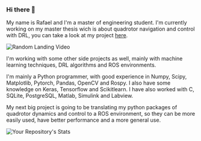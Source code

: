 ### Hi there 👋

My name is Rafael and I'm a master of engineering student. I'm currently working on my master thesis wich is about quadrotor navigation and control with DRL, you can take a look at my project [here](https://github.com/rafaelcostafrf/autonomous_quadrotor_environment). 

![Random Landing Video](landing.gif)

I'm working with some other side projects as well, mainly with machine learning techniques, DRL algorithms and ROS environments. 

I'm mainly a Python programmer, with good experience in Numpy, Scipy, Matplotlib, Pytorch, Pandas, OpenCV and Rospy. I also have some knowledge on Keras, Tensorflow and Scikitlearn. I have also worked with C, SQLite, PostgreSQL, Matlab, Simulink and Labview.

My next big project is going to be translating my python packages of quadrotor dynamics and control to a ROS environment, so they can be more easily used, have better performance and a more general use. 

![Your Repository's Stats](https://github-readme-stats.vercel.app/api?username=rafaelcostafrf&show_icons=true)
